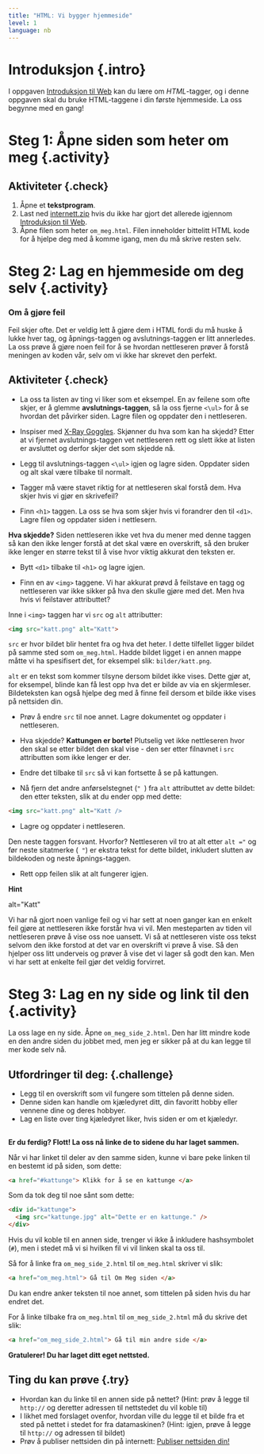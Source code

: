 ```yaml
---
title: "HTML: Vi bygger hjemmeside"
level: 1
language: nb
---
```


# Introduksjon {.intro}

I oppgaven [Introduksjon til Web](../introduction_to_web/introduksjon_til_web.html) kan du lære om *HTML*-tagger, og i denne oppgaven skal du bruke HTML-taggene i din første hjemmeside. La oss begynne med en gang!

# Steg 1: Åpne siden som heter om meg {.activity}

## Aktiviteter {.check}

1. Åpne et __tekstprogram__.
2. Last ned [internett.zip](../introduction_to_web/internett.zip) hvis du ikke har gjort det allerede igjennom [Introduksjon til Web](../introduction_to_web/introduksjon_til_web.html).
3. Åpne filen som heter `om_meg.html`. Filen inneholder bittelitt HTML kode for å hjelpe deg med å komme igang, men du må skrive resten selv.


# Steg 2: Lag en hjemmeside om deg selv {.activity}

### Om å gjøre feil

Feil skjer ofte. Det er veldig lett å gjøre dem i HTML fordi du må huske å lukke hver tag, og åpnings-taggen og avslutnings-taggen er litt annerledes. La oss prøve å gjøre noen feil for å se hvordan nettleseren prøver å forstå meningen av koden vår, selv om vi ikke har skrevet den perfekt.

## Aktiviteter {.check}

+ La oss ta listen av ting vi liker som et eksempel. En av feilene som ofte skjer, er å glemme __avslutnings-taggen__, så la oss fjerne `<\ul>` for å se hvordan det påvirker siden. Lagre filen og oppdater den i nettleseren.

+ Inspiser med [X-Ray Goggles](https://goggles.mozilla.org/). Skjønner du hva som kan ha skjedd? Etter at vi fjernet avslutnings-taggen vet nettleseren rett og slett ikke at listen er avsluttet og derfor skjer det som skjedde nå.

+ Legg til avslutnings-taggen `<\ul>` igjen og lagre siden. Oppdater siden og alt skal være tilbake til normalt.

+ Tagger må være stavet riktig for at nettleseren skal forstå dem. Hva skjer hvis vi gjør en skrivefeil?

+ Finn `<h1>` taggen. La oss se hva som skjer hvis vi forandrer den til `<d1>`. Lagre filen og oppdater siden i nettlesern.

__Hva skjedde?__ Siden nettleseren ikke vet hva du mener med denne taggen så kan den ikke lenger forstå at det skal være en overskrift, så den bruker ikke lenger en større tekst til å vise hvor viktig akkurat den teksten er.

+ Bytt `<d1>` tilbake til `<h1>` og lagre igjen.


+ Finn en av `<img>` taggene. Vi har akkurat prøvd å feilstave en tagg og nettleseren var ikke sikker på hva den skulle gjøre med det. Men hva hvis vi feilstaver attributtet?

Inne i `<img>` taggen har vi `src` og `alt` attributter:

```html
<img src="katt.png" alt="Katt">
```
`src` er hvor bildet blir hentet fra og hva det heter. I dette tilfellet ligger bildet på samme sted som `om_meg.html`. Hadde bildet ligget i en annen mappe måtte vi ha spesifisert det, for eksempel slik: `bilder/katt.png`.

`alt` er en tekst som kommer tilsyne dersom bildet ikke vises. Dette gjør at, for eksempel, blinde kan få lest opp hva det er bilde av via en skjermleser. Bildeteksten kan også hjelpe deg med å finne feil dersom et bilde ikke vises på nettsiden din.

+ Prøv å endre `src` til noe annet. Lagre dokumentet og oppdater i nettleseren.

+ Hva skjedde? __Kattungen er borte!__ Plutselig vet ikke nettleseren hvor den skal se etter bildet den skal vise - den ser etter filnavnet i `src` attributten som ikke lenger er der.

+ Endre det tilbake til `src` så vi kan fortsette å se på kattungen.

+ Nå fjern det andre anførselstegnet (`" `) fra `alt` attributtet av dette bildet: den etter teksten, slik at du ender opp med dette:

```html
<img src="katt.png" alt="Katt />
```

+ Lagre og oppdater i nettleseren.

Den neste taggen forsvant. Hvorfor? Nettleseren vil tro at alt etter `alt ="` og før neste sitatmerke (` "`) er ekstra tekst for dette bildet, inkludert slutten av bildekoden og neste åpnings-taggen.

+ Rett opp feilen slik at alt fungerer igjen.

<toggle>
  <strong>Hint</strong>
  <hide>

alt="Katt"

  </hide>
</toggle>


Vi har nå gjort noen vanlige feil og vi har sett at noen ganger kan en enkelt feil gjøre at nettleseren ikke forstår hva vi vil. Men mesteparten av tiden vil nettleseren prøve å vise oss noe uansett. Vi så at nettleseren viste oss tekst selvom den ikke forstod at det var en overskrift vi prøve å vise. Så den hjelper oss litt underveis og prøver å vise det vi lager så godt den kan. Men vi har sett at enkelte feil gjør det veldig forvirret.

# Steg 3: Lag en ny side og link til den {.activity}

La oss lage en ny side. Åpne `om_meg_side_2.html`.  Den har litt mindre kode en den andre siden du jobbet med, men jeg er sikker på at du kan legge til mer kode selv nå.


## Utfordringer til deg: {.challenge}
- Legg til en overskrift som vil fungere som tittelen på denne siden.
- Denne siden kan handle om kjæledyret ditt, din favoritt hobby eller vennene dine og deres hobbyer.
- Lag en liste over ting kjæledyret liker, hvis siden er om et kjæledyr.
## <!-- Challenge slutt -->

__Er du ferdig? Flott! La oss nå linke de to sidene du har laget sammen.__

Når vi har linket til deler av den samme siden, kunne vi bare peke linken til en bestemt id på siden, som dette:

```html
<a href="#kattunge"> Klikk for å se en kattunge </a>
```

Som da tok deg til noe sånt som dette:

```html
<div id="kattunge">
  <img src="kattunge.jpg" alt="Dette er en kattunge." />
</div>
```
Hvis du vil koble til en annen side, trenger vi ikke å inkludere hashsymbolet (`#`), men i stedet må vi si hvilken fil vi vil linken skal ta oss til.

Så for å linke fra `om_meg_side_2.html` til `om_meg.html` skriver vi slik:

```html
<a href="om_meg.html"> Gå til Om Meg siden </a>
```

Du kan endre anker teksten til noe annet, som tittelen på siden hvis du har endret det.

For å linke tilbake fra `om_meg.html` til `om_meg_side_2.html` må du skrive det slik:

```html
<a href="om_meg_side_2.html"> Gå til min andre side </a>
```

__Gratulerer! Du har laget ditt eget nettsted.__

## Ting du kan prøve {.try}

* Hvordan kan du linke til en annen side på nettet? (Hint: prøv å legge til `http://` og deretter adressen til nettstedet du vil koble til)
* I likhet med forslaget ovenfor, hvordan ville du legge til et bilde fra et sted på nettet i stedet for fra datamaskinen? (Hint: igjen, prøve å legge til `http://` og adressen til bildet)
* Prøv å publiser nettsiden din på internett: [Publiser nettsiden din!](../publish/publiser.html)
